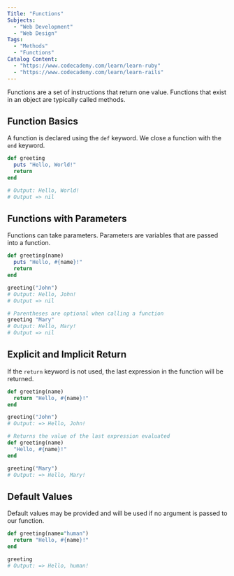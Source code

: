 ```yaml
---
Title: "Functions"
Subjects:
  - "Web Development"
  - "Web Design"
Tags:
  - "Methods"
  - "Functions"
Catalog Content:
  - "https://www.codecademy.com/learn/learn-ruby"
  - "https://www.codecademy.com/learn/learn-rails"
---
```


Functions are a set of instructions that return one value. Functions that exist in an object are typically called methods.

## Function Basics

A function is declared using the `def` keyword. We close a function with the `end` keyword.

```ruby
def greeting
  puts "Hello, World!"
  return
end

# Output: Hello, World!
# Output => nil
```

## Functions with Parameters

Functions can take parameters. Parameters are variables that are passed into a function.

```ruby
def greeting(name)
  puts "Hello, #{name}!"
  return
end

greeting("John")
# Output: Hello, John!
# Output => nil

# Parentheses are optional when calling a function
greeting "Mary"
# Output: Hello, Mary!
# Output => nil
```

## Explicit and Implicit Return

If the `return` keyword is not used, the last expression in the function will be returned.

```ruby
def greeting(name)
  return "Hello, #{name}!"
end

greeting("John")
# Output: => Hello, John!

# Returns the value of the last expression evaluated
def greeting(name)
  "Hello, #{name}!"
end

greeting("Mary")
# Output: => Hello, Mary!
```

## Default Values

Default values may be provided and will be used if no argument is passed to our function.

```ruby
def greeting(name="human")
  return "Hello, #{name}!"
end

greeting
# Output: => Hello, human!
```
